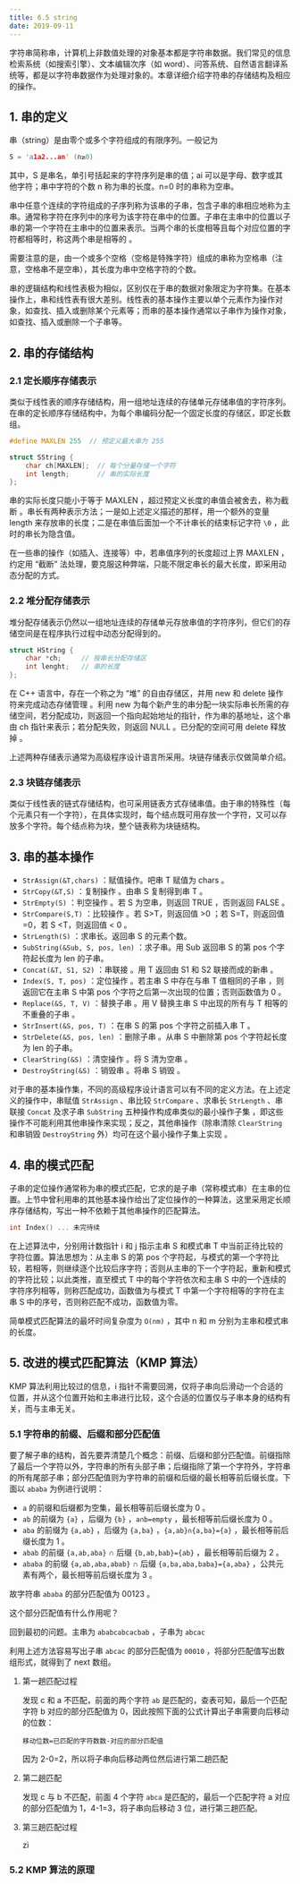 ```yaml
---
title: 6.5 string
date: 2019-09-11
---
```


字符串简称串，计算机上非数值处理的对象基本都是字符串数据。我们常见的信息检索系统（如搜索引擎）、文本编辑次序（如 word）、问答系统、自然语言翻译系统等，都是以字符串数据作为处理对象的。本章详细介绍字符串的存储结构及相应的操作。

## 1. 串的定义

串（string）是由零个或多个字符组成的有限序列。一般记为

```c++
S = 'a1a2...an' (n≥0)
```

其中，S 是串名，单引号括起来的字符序列是串的值；ai 可以是字母、数字或其他字符；串中字符的个数 n 称为串的长度。n=0 时的串称为空串。

串中任意个连续的字符组成的子序列称为该串的子串，包含子串的串相应地称为主串。通常称字符在序列中的序号为该字符在串中的位置。子串在主串中的位置以子串的第一个字符在主串中的位置来表示。当两个串的长度相等且每个对应位置的字符都相等时，称这两个串是相等的 。

需要注意的是，由一个或多个空格（空格是特殊字符）组成的串称为空格串（注意，空格串不是空串），其长度为串中空格字符的个数。

串的逻辑结构和线性表极为相似，区别仅在于串的数据对象限定为字符集。在基本操作上，串和线性表有很大差别。线性表的基本操作主要以单个元素作为操作对象，如查找、插入或删除某个元素等；而串的基本操作通常以子串作为操作对象，如查找、插入或删除一个子串等。

## 2. 串的存储结构

### 2.1 定长顺序存储表示

类似于线性表的顺序存储结构，用一组地址连续的存储单元存储串值的字符序列。在串的定长顺序存储结构中，为每个串编码分配一个固定长度的存储区，即定长数组。

```c++
#define MAXLEN 255  // 预定义最大串为 255

struct SString {
    char ch[MAXLEN];  // 每个分量存储一个字符
    int length;       // 串的实际长度
};
```

串的实际长度只能小于等于 MAXLEN ，超过预定义长度的串值会被舍去，称为截断 。串长有两种表示方法；一是如上述定义描述的那样，用一个额外的变量 length 来存放串的长度；二是在串值后面加一个不计串长的结束标记字符 `\0` ，此时的串长为隐含值。

在一些串的操作（如插入、连接等）中，若串值序列的长度超过上界 MAXLEN ，约定用 “截断” 法处理，要克服这种弊端，只能不限定串长的最大长度，即采用动态分配的方式。

### 2.2 堆分配存储表示

堆分配存储表示仍然以一组地址连续的存储单元存放串值的字符序列，但它们的存储空间是在程序执行过程中动态分配得到的。

```c++
struct HString {
    char *ch;     // 按串长分配存储区
    int lenght;   // 串的长度
};
```

在 C++ 语言中，存在一个称之为 “堆” 的自由存储区，并用 new 和 delete 操作符来完成动态存储管理 。利用 new 为每个新产生的串分配一块实际串长所需的存储空间，若分配成功，则返回一个指向起始地址的指针，作为串的基地址，这个串由 ch 指针来表示；若分配失败，则返回 NULL 。已分配的空间可用 delete 释放掉 。

上述两种存储表示通常为高级程序设计语言所采用。块链存储表示仅做简单介绍。

### 2.3 块链存储表示

类似于线性表的链式存储结构，也可采用链表方式存储串值。由于串的特殊性（每个元素只有一个字符），在具体实现时，每个结点既可用存放一个字符，又可以存放多个字符。每个结点称为块，整个链表称为块链结构。

## 3. 串的基本操作

- `StrAssign(&T,chars)` ：赋值操作。吧串 T 赋值为 chars 。
- `StrCopy(&T,S)` ：复制操作 。由串 S 复制得到串 T 。
- `StrEmpty(S)` ：判空操作 。若 S 为空串，则返回 TRUE ，否则返回 FALSE 。
- `StrCompare(S,T)` ：比较操作 。若 S>T，则返回值 >0 ；若 S=T，则返回值 =0，若 S <T，则返回值 < 0 。
- `StrLength(S)` ：求串长。返回串 S 的元素个数。
- `SubString(&Sub, S, pos, len)` ：求子串。用 Sub 返回串 S 的第 pos 个字符起长度为 len 的子串。
- `Concat(&T, S1, S2)` ：串联接 。用 T 返回由 S1 和 S2 联接而成的新串 。
- `Index(S, T, pos)` ：定位操作 。若主串 S 中存在与串 T 值相同的子串 ，则返回它在主串 S 中第 pos 个字符之后第一次出现的位置；否则函数值为 0 。
- `Replace(&S, T, V)` ：替换子串 。用 V 替换主串 S 中出现的所有与 T 相等的不重叠的子串 。
- `StrInsert(&S, pos, T)` ：在串 S 的第 pos 个字符之前插入串 T 。
- `StrDelete(&S, pos, len)` ：删除子串 。从串 S 中删除第 pos 个字符起长度为 len 的子串。
- `ClearString(&S)` ：清空操作 。将 S 清为空串 。
- `DestroyString(&S)` ：销毁串 。将串 S 销毁 。

对于串的基本操作集，不同的高级程序设计语言可以有不同的定义方法。在上述定义的操作中，串赋值 `StrAssign` 、串比较 `StrCompare` 、求串长 `StrLength` 、串联接 `Concat` 及求子串 `SubString` 五种操作构成串类似的最小操作子集 ，即这些操作不可能利用其他串操作来实现；反之，其他串操作（除串清除 `ClearString` 和串销毁 `DestroyString` 外）均可在这个最小操作子集上实现 。

## 4. 串的模式匹配

子串的定位操作通常称为串的模式匹配，它求的是子串（常称模式串）在主串的位置。上节中曾利用串的其他基本操作给出了定位操作的一种算法，这里采用定长顺序存储结构，写出一种不依赖于其他串操作的匹配算法。

```c++
int Index() ... 未完待续
```

在上述算法中，分别用计数指针 i 和 j 指示主串 S 和模式串 T 中当前正待比较的字符位置。算法思想为：从主串 S 的第 pos 个字符起，与模式的第一个字符比较，若相等，则继续逐个比较后序字符；否则从主串的下一个字符起，重新和模式的字符比较；以此类推，直至模式 T 中的每个字符依次和主串 S 中的一个连续的字符序列相等，则称匹配成功，函数值为与模式 T 中第一个字符相等的字符在主串 S 中的序号，否则称匹配不成功，函数值为零。

简单模式匹配算法的最坏时间复杂度为 `O(nm)` ，其中 n 和 m 分别为主串和模式串的长度。 

## 5. 改进的模式匹配算法（KMP 算法）

KMP 算法利用比较过的信息，i 指针不需要回溯，仅将子串向后滑动一个合适的位置，并从这个位置开始和主串进行比较，这个合适的位置仅与子串本身的结构有关，而与主串无关。

### 5.1 字符串的前缀、后缀和部分匹配值

要了解子串的结构，首先要弄清楚几个概念：前缀、后缀和部分匹配值。前缀指除了最后一个字符以外，字符串的所有头部子串；后缀指除了第一个字符外，字符串的所有尾部子串；部分匹配值则为字符串的前缀和后缀的最长相等前后缀长度。下面以 `ababa` 为例进行说明：

- `a` 的前缀和后缀都为空集，最长相等前后缀长度为 0 。
- `ab` 的前缀为 `{a}` ，后缀为 `{b}` ，`a∩b=empty` ，最长相等前后缀长度为 0 。
- `aba` 的前缀为 `{a,ab}` ，后缀为 `{a,ba}` ，`{a,ab}∩{a,ba}={a}` ，最长相等前后缀长度为 1 。
- `abab` 的前缀 `{a,ab,aba}` ∩ 后缀 `{b,ab,bab}={ab}` ，最长相等前后缀为 2 。
- `ababa` 的前缀 `{a,ab,aba,abab}` ∩ 后缀 `{a,ba,aba,baba}={a,aba}` ，公共元素有两个，最长相等前后缀长度为 3 。

故字符串 `ababa` 的部分匹配值为 00123 。

这个部分匹配值有什么作用呢？

回到最初的问题。主串为 `ababcabcacbab` ，子串为 `abcac` 

利用上述方法容易写出子串 `abcac` 的部分匹配值为 `00010` ，将部分匹配值写出数组形式，就得到了 next 数组。

1. 第一趟匹配过程

   发现 c 和 a 不匹配，前面的两个字符 `ab` 是匹配的，查表可知，最后一个匹配字符 b 对应的部分匹配值为 0，因此按照下面的公式计算出子串需要向后移动的位数：

   `移动位数=已匹配的字符数数-对应的部分匹配值`

   因为 2-0=2，所以将子串向后移动两位然后进行第二趟匹配

2. 第二趟匹配

   发现 c 与 b 不匹配，前面 4 个字符 `abca` 是匹配的，最后一个匹配字符 a 对应的部分匹配值为 1，4-1=3，将子串向后移动 3 位，进行第三趟匹配。

3. 第三趟匹配过程

   zi

### 5.2 KMP 算法的原理

